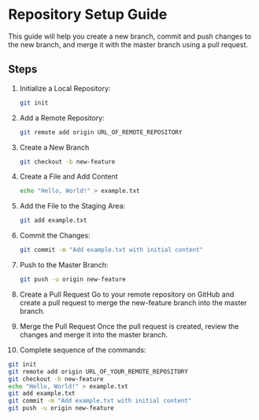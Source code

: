 # Repository Setup Guide

This guide will help you create a new branch, commit and push changes to the new branch, and merge it with the master branch using a pull request.

## Steps

1. Initialize a Local Repository:
   ```bash
   git init
   ```

2. Add a Remote Repository:
   ```bash
   git remote add origin URL_OF_REMOTE_REPOSITORY
   ```

3. Create a New Branch
   ```bash
   git checkout -b new-feature
   ```

4. Create a File and Add Content
   ```bash
   echo "Hello, World!" > example.txt
   ```

5. Add the File to the Staging Area:
   ```bash
   git add example.txt
   ```

5. Commit the Changes:
   ```bash
   git commit -m "Add example.txt with initial content"
   ```

6. Push to the Master Branch:
   ```bash
   git push -u origin new-feature
   ```

8. Create a Pull Request
Go to your remote repository on GitHub and create a pull request to merge the new-feature branch into the master branch.

9. Merge the Pull Request
Once the pull request is created, review the changes and merge it into the master branch.

10. Complete sequence of the commands:
   ```bash
   git init
   git remote add origin URL_OF_YOUR_REMOTE_REPOSITORY
   git checkout -b new-feature
   echo "Hello, World!" > example.txt
   git add example.txt
   git commit -m "Add example.txt with initial content"
   git push -u origin new-feature
   ```


